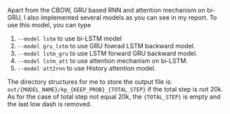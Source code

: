 Apart from the CBOW, GRU based RNN and attention mechanism on bi-GRU, I also implemented several models as you can see in my report. To use this model, you can type
1. `--model lstm` to use bi-LSTM model
1. `--model gru_lstm` to use GRU fowrad LSTM backward model.
1. `--model lstm_gru` to use LSTM forward GRU backward model.
1. `--model lstm_att` to use attention mechanism on bi-LSTM.
1. `--model att2rnn` to use History attention model.

The directory structures for me to store the output file is:
`out/{MODEL_NAME}/kp_{KEEP_PROB}_{TOTAL_STEP}` if the total step is not 20k. As for the case of total step not equal 20k, the `{TOTAL_STEP}` is empty and the last low dash is removed.
